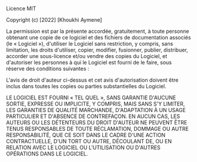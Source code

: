 Licence MIT

Copyright (c) [2022] [Khoukhi Aymene]

La permission est par la présente accordée, gratuitement, à toute personne obtenant une copie
de ce logiciel et des fichiers de documentation associés (le « Logiciel »), d'utiliser
le Logiciel sans restriction, y compris, sans limitation, les droits
d'utiliser, copier, modifier, fusionner, publier, distribuer, accorder une sous-licence et/ou vendre
des copies du Logiciel, et d'autoriser les personnes à qui le Logiciel est
fourni de le faire, sous réserve des conditions suivantes :

L'avis de droit d'auteur ci-dessus et cet avis d'autorisation doivent être inclus dans
toutes les copies ou parties substantielles du Logiciel.

LE LOGICIEL EST FOURNI « TEL QUEL », SANS GARANTIE D'AUCUNE SORTIE, EXPRESSE OU
IMPLICITE, Y COMPRIS, MAIS SANS S'Y LIMITER, LES GARANTIES DE QUALITÉ MARCHANDE,
D'ADAPTATION À UN USAGE PARTICULIER ET D'ABSENCE DE CONTREFAÇON. EN AUCUN CAS, LES AUTEURS OU LES DÉTENTEURS
DU DROIT D'AUTEUR NE PEUVENT ÊTRE TENUS RESPONSABLES DE TOUTE RÉCLAMATION, DOMMAGE OU AUTRE
RESPONSABILITÉ, QUE CE SOIT DANS LE CADRE D'UNE ACTION CONTRACTUELLE, D'UN TORT OU AUTRE,
DÉCOULANT DE, OU EN RELATION AVEC LE LOGICIEL OU L'UTILISATION OU D'AUTRES OPÉRATIONS DANS LE
LOGICIEL.
